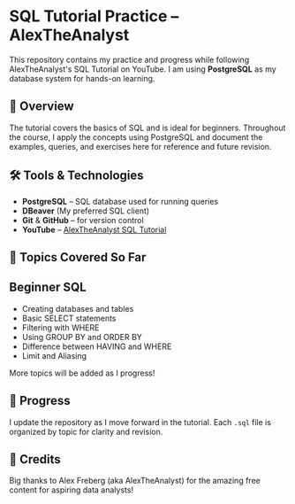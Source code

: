 # SQL Tutorial Practice – AlexTheAnalyst

This repository contains my practice and progress while following AlexTheAnalyst's SQL Tutorial on YouTube. I am using **PostgreSQL** as my database system for hands-on learning.

## 📌 Overview
The tutorial covers the basics of SQL and is ideal for beginners. Throughout the course, I apply the concepts using PostgreSQL and document the examples, queries, and exercises here for reference and future revision.

## 🛠 Tools & Technologies
- **PostgreSQL** – SQL database used for running queries
- **DBeaver** (My preferred SQL client)
- **Git** & **GitHub** – for version control
- **YouTube** – [AlexTheAnalyst SQL Tutorial](https://m.youtube.com/playlist?list=PLUaB-1hjhk8FE_XZ87vPPSfHqb6OcM0cF)

## 📝 Topics Covered So Far
  ## Beginner SQL
- Creating databases and tables
- Basic SELECT statements
- Filtering with WHERE
- Using GROUP BY and ORDER BY
- Difference between HAVING and WHERE
- Limit and Aliasing

More topics will be added as I progress!

## 📝 Progress

I update the repository as I move forward in the tutorial. Each `.sql` file is organized by topic for clarity and revision.

## 🙌 Credits

Big thanks to Alex Freberg (aka AlexTheAnalyst) for the amazing free content for aspiring data analysts!
